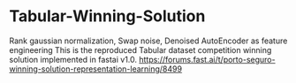 # Tabular-Winning-Solution

Rank gaussian normalization, Swap noise, Denoised AutoEncoder as feature engineering
This is the reproduced Tabular dataset competition winning solution implemented in fastai v1.0.
https://forums.fast.ai/t/porto-seguro-winning-solution-representation-learning/8499
